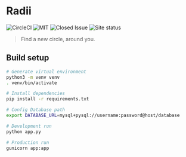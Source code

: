 # Radii

![CircleCI](https://img.shields.io/circleci/project/github/pknn1/radii.svg)
![MIT](https://img.shields.io/github/license/mashape/apistatus.svg)
![Closed Issue](https://img.shields.io/github/issues-closed-raw/badges/shields.svg)
![Site status](https://img.shields.io/website-up-down-green-red/http/radii.devinpeace.com.svg?label=my-website)
> Find a new circle, around you.

## Build setup

```sh
# Generate virtual environment
python3 -m venv venv
. venv/bin/activate

# Install dependencies
pip install -r requirements.txt

# Config Database path
export DATABASE_URL=mysql+pysql://username:password@host/database

# Development run
python app.py

# Production run
gunicorn app:app
```